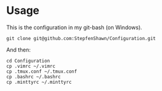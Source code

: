 # Usage
This is the configuration in my git-bash (on Windows).  

```
git clone git@github.com:StepfenShawn/Configuration.git
```
And then:
```
cd Configuration
cp .vimrc ~/.vimrc
cp .tmux.conf ~/.tmux.conf
cp .bashrc ~/.bashrc
cp .minttyrc ~/.minttyrc
```
